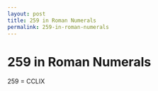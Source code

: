 ```yaml
---
layout: post
title: 259 in Roman Numerals
permalink: 259-in-roman-numerals
---
```


# 259 in Roman Numerals

259 = CCLIX
